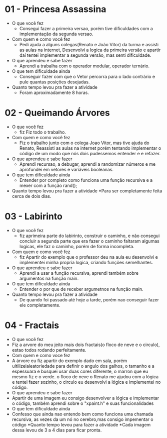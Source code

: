 # 01 - Princesa Assassina

* O que você fez
  * Consegui fazer a primeira versao, porém tive dificuldades com a implementação da segunda versao.
* Com quem e como você fez
  * Pedi ajuda a alguns colegas(Renato e João Vitor) da turma e assisti as aulas na internet, Desenvolvi a logica da primeira versão e apartir daí tentei implementar a segunda versão, mas senti dificuldade.
* O que aprendeu e sabe fazer
  * Aprendi a trabalha com o operador modular, operador ternário.
* O que tem dificuldade ainda
  * Conseguir fazer com que o Vetor percorra para o lado contrário e pule quantas posições desejadas.
* Quanto tempo levou pra fazer a atividade
  * Foram aproximadamente 8 horas.

# 02 - Queimando Árvores

* O que você fez
  * fiz Fiz todo o trabalho.
* Com quem e como você fez
  * Fiz o trabalho junto com o colega Joao Vitor, mas tive ajuda do Renato, Reassisti as aulas na internet porém tentando implementar o código de um modo que nós dois pudessemos entender e e refazer. 
* O que aprendeu e sabe fazer
  * Aprendi recursao, a debugar, aprendi a randomizar números e me aprofundei em vetores e variáveis booleanas.
* O que tem dificuldade ainda
  * Entender por completo como funciona uma função recursiva e a mexer com a função rand();
* Quanto tempo levou pra fazer a atividade
  *Para ser completamente feita cerca de dois dias.
# 03 - Labirinto

* O que você fez
  * fiz aprimeira parte do labirinto, construir o caminho, e não consegui concluir a segunda parte que era fazer o caminho faltaram algumas logicas, ele faz o caminho, porém de forma incompleta.
* Com quem e como você fez
  * fiz Apartir do exemplo que o professor deu na aula eu desenvolvi e implementei minha propria logica, criando funções semelhantes.
* O que aprendeu e sabe fazer
  * Aprendi a usar a função recursiva, aprendi também sobre argumentos na função main.
* O que tem dificuldade ainda
  * Entender o por que de receber argumetnos na função main.
* Quanto tempo levou pra fazer a atividade
  * De quando foi passado até hoje a tarde, porém nao conseguir fazer ele completamente.
# 04 - Fractais

* O que você fez
 * Fiz a arvore do meu jeito mais dois fractais(o floco de neve e o circulo), estao todos rodando perfeitamente.
* Com quem e como voce fez
 * A árvore eu fiz apartir do exemplo dado em sala, porém ultilizeialeatoriedade para definir o angulo dos galhos, o tamanho e a espessuara e busquei usar duas cores diferente, o marron que eu mesmo fiz e o verde. o floco de neve o Renato me ajudou com a lógica e tentei fazer sozinho, o circulo eu desenvolvi a lógica e implementei no código.
* O que aprendeu e sabe fazer
 * Apartir de uma imagem eu consigo desenvolver a lógica e implementar o código, também aprendi sobre o "xpaint.h" e suas 
funcionalidades
* O que tem dificuldade ainda
 * Confesso que ainda nao entendo bem como funciona uma chamada recursiva, as vezes da um nó no cerebro,mas consigo impementar o código
*Quanto tempo levou para fazer a atividade
 *Cada imagem dessa levou de 3 a 4 dias para ficar pronta.
